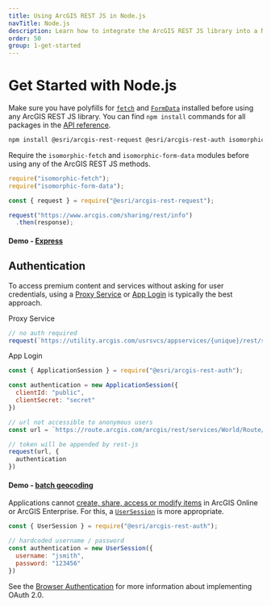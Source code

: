 ```yaml
---
title: Using ArcGIS REST JS in Node.js
navTitle: Node.js
description: Learn how to integrate the ArcGIS REST JS library into a Node.js app.
order: 50
group: 1-get-started
---
```


# Get Started with Node.js

Make sure you have polyfills for [`fetch`](https://github.com/matthew-andrews/isomorphic-fetch) and [`FormData`](https://github.com/form-data/isomorphic-form-data) installed before using any ArcGIS REST JS library. You can find `npm install` commands for all packages in the [API reference](/arcgis-rest-js/api).

```bash
npm install @esri/arcgis-rest-request @esri/arcgis-rest-auth isomorphic-fetch isomorphic-form-data
```

Require the `isomorphic-fetch` and `isomorphic-form-data` modules before using any of the ArcGIS REST JS methods.

```js
require("isomorphic-fetch");
require("isomorphic-form-data");

const { request } = require("@esri/arcgis-rest-request");

request("https://www.arcgis.com/sharing/rest/info")
  .then(response);
```

#### Demo - [Express](https://github.com/Esri/arcgis-rest-js/tree/master/demos/express)

## Authentication

To access premium content and services without asking for user credentials, using a [Proxy Service](https://developers.arcgis.com/documentation/core-concepts/security-and-authentication/working-with-proxies/) or [App Login](https://developers.arcgis.com/documentation/core-concepts/security-and-authentication/accessing-arcgis-online-services/) is typically the best approach.

Proxy Service
```js
// no auth required
request(`https://utility.arcgis.com/usrsvcs/appservices/{unique}/rest/services/World/Route/NAServer/Route_World/solve`)
```
App Login
```js
const { ApplicationSession } = require("@esri/arcgis-rest-auth");

const authentication = new ApplicationSession({
  clientId: "public",
  clientSecret: "secret"
})

// url not accessible to anonymous users
const url = `https://route.arcgis.com/arcgis/rest/services/World/Route/NAServer/Route_World`

// token will be appended by rest-js
request(url, {
  authentication
})
```

#### Demo - [batch geocoding](https://github.com/Esri/arcgis-rest-js/tree/master/demos/batch-geocoder-node)

Applications cannot [create, share, access or modify items](https://developers.arcgis.com/documentation/core-concepts/security-and-authentication/limitations-of-application-authentication/) in ArcGIS Online or ArcGIS Enterprise. For this, a [`UserSession`](/arcgis-rest-js/api/auth/UserSession/) is more appropriate.

```js
const { UserSession } = require("@esri/arcgis-rest-auth");

// hardcoded username / password
const authentication = new UserSession({
  username: "jsmith",
  password: "123456"
})
```
See the [Browser Authentication](../browser-authentication/) for more information about implementing OAuth 2.0.




